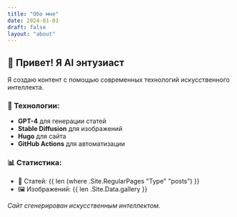 ```yaml
---
title: "Обо мне"
date: 2024-01-01
draft: false
layout: "about"
---
```


## 👋 Привет! Я AI энтузиаст

Я создаю контент с помощью современных технологий искусственного интеллекта.

### 🚀 Технологии:

- **GPT-4** для генерации статей
- **Stable Diffusion** для изображений  
- **Hugo** для сайта
- **GitHub Actions** для автоматизации

### 📊 Статистика:

- 📝 Статей: {{ len (where .Site.RegularPages "Type" "posts") }}
- 🖼️ Изображений: {{ len .Site.Data.gallery }}

*Сайт сгенерирован искусственным интеллектом.*
